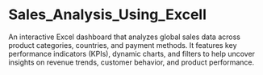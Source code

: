 # Sales_Analysis_Using_Excell
An interactive Excel dashboard that analyzes global sales data across product categories, countries, and payment methods. It features key performance indicators (KPIs), dynamic charts, and filters to help uncover insights on revenue trends, customer behavior, and product performance.
